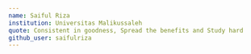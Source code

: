 ```yaml
---
name: Saiful Riza
institution: Universitas Malikussaleh
quote: Consistent in goodness, Spread the benefits and Study hard
github_user: saifulriza
---
```

